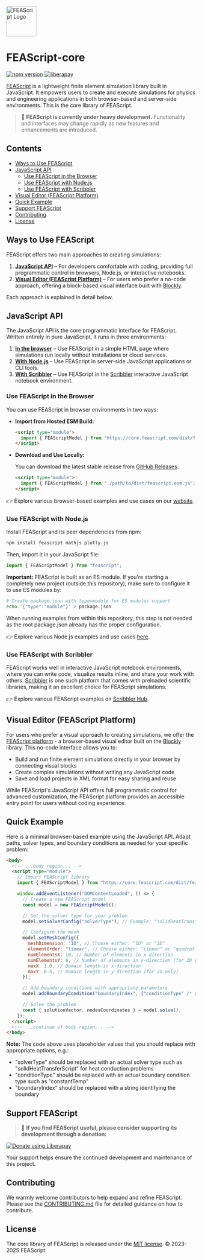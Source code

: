 <img src="https://feascript.github.io/FEAScript-website/assets/FEAScriptLogo.png" width="80" alt="FEAScript Logo">

# FEAScript-core

[![npm version](https://img.shields.io/npm/v/feascript)](https://www.npmjs.com/package/feascript) [![liberapay](https://img.shields.io/liberapay/receives/FEAScript.svg?logo=liberapay)](https://liberapay.com/FEAScript/)

[FEAScript](https://feascript.com/) is a lightweight finite element simulation library built in JavaScript. It empowers users to create and execute simulations for physics and engineering applications in both browser-based and server-side environments. This is the core library of FEAScript.

> 🚧 **FEAScript is currently under heavy development.** Functionality and interfaces may change rapidly as new features and enhancements are introduced.

## Contents

- [Ways to Use FEAScript](#ways-to-use-feascript)
- [JavaScript API](#javascript-api)
  - [Use FEAScript in the Browser](#use-feascript-in-the-browser)
  - [Use FEAScript with Node.js](#use-feascript-with-nodejs)
  - [Use FEAScript with Scribbler](#use-feascript-with-scribbler)
- [Visual Editor (FEAScript Platform)](#visual-editor-feascript-platform)
- [Quick Example](#quick-example)
- [Support FEAScript](#support-feascript)
- [Contributing](#contributing)
- [License](#license)

## Ways to Use FEAScript

FEAScript offers two main approaches to creating simulations:

1. **[JavaScript API](#javascript-api)** – For developers comfortable with coding, providing full programmatic control in browsers, Node.js, or interactive notebooks.
2. **[Visual Editor (FEAScript Platform)](#visual-editor-feascript-platform)** – For users who prefer a no-code approach, offering a block-based visual interface built with [Blockly](https://developers.google.com/blockly).

Each approach is explained in detail below.

## JavaScript API

The JavaScript API is the core programmatic interface for FEAScript. Written entirely in pure JavaScript, it runs in three environments:

1. **[In the browser](#use-feascript-in-the-browser)** – Use FEAScript in a simple HTML page where simulations run locally without installations or cloud services.
2. **[With Node.js](#use-feascript-with-nodejs)** – Use FEAScript in server-side JavaScript applications or CLI tools.
3. **[With Scribbler](#use-feascript-with-scribbler)** – Use FEAScript in the [Scribbler](https://scribbler.live/) interactive JavaScript notebook environment.

### Use FEAScript in the Browser

You can use FEAScript in browser environments in two ways:

- **Import from Hosted ESM Build:**

  ```html
  <script type="module">
    import { FEAScriptModel } from "https://core.feascript.com/dist/feascript.esm.js";
  </script>
  ```

- **Download and Use Locally:**

  You can download the latest stable release from [GitHub Releases](https://github.com/FEAScript/FEAScript-core/releases).

  ```html
  <script type="module">
    import { FEAScriptModel } from "./path/to/dist/feascript.esm.js";
  </script>
  ```

👉 Explore various browser-based examples and use cases on our [website](https://feascript.com/#tutorials).

### Use FEAScript with Node.js

Install FEAScript and its peer dependencies from npm:

```bash
npm install feascript mathjs plotly.js
```

Then, import it in your JavaScript file:

```javascript
import { FEAScriptModel } from "feascript";
```

**Important:** FEAScript is built as an ES module. If you're starting a completely new project (outside this repository), make sure to configure it to use ES modules by:

```bash
# Create package.json with type=module for ES modules support
echo '{"type":"module"}' > package.json
```

When running examples from within this repository, this step is not needed as the root package.json already has the proper configuration.

👉 Explore various Node.js examples and use cases [here](https://github.com/FEAScript/FEAScript-core/tree/main/examples).

### Use FEAScript with Scribbler

FEAScript works well in interactive JavaScript notebook environments, where you can write code, visualize results inline, and share your work with others. [Scribbler](https://scribbler.live/) is one such platform that comes with preloaded scientific libraries, making it an excellent choice for FEAScript simulations.

👉 Explore various FEAScript examples on [Scribbler Hub](https://hub.scribbler.live/portfolio/#!nikoscham/FEAScript-Scribbler-examples).

## Visual Editor (FEAScript Platform)

For users who prefer a visual approach to creating simulations, we offer the [FEAScript platform](https://platform.feascript.com/) - a browser-based visual editor built on the [Blockly](https://developers.google.com/blockly) library. This no-code interface allows you to:

- Build and run finite element simulations directly in your browser by connecting visual blocks
- Create complex simulations without writing any JavaScript code
- Save and load projects in XML format for easy sharing and reuse

While FEAScript's JavaScript API offers full programmatic control for advanced customization, the FEAScript platform provides an accessible entry point for users without coding experience.

## Quick Example

Here is a minimal browser-based example using the JavaScript API. Adapt paths, solver types, and boundary conditions as needed for your specific problem:

```html
<body>
  <!-- ...body region... -->
  <script type="module">
    // Import FEAScript library
    import { FEAScriptModel } from "https://core.feascript.com/dist/feascript.esm.js";

    window.addEventListener("DOMContentLoaded", () => {
      // Create a new FEAScript model
      const model = new FEAScriptModel();

      // Set the solver type for your problem
      model.setSolverConfig("solverType"); // Example: "solidHeatTransferScript"

      // Configure the mesh
      model.setMeshConfig({
        meshDimension: "1D", // Choose either: "1D" or "2D"
        elementOrder: "linear", // Choose either: "linear" or "quadratic"
        numElementsX: 10, // Number of elements in x-direction
        numElementsY: 6, // Number of elements in y-direction (for 2D only)
        maxX: 1.0, // Domain length in x-direction
        maxY: 0.5, // Domain length in y-direction (for 2D only)
      });

      // Add boundary conditions with appropriate parameters
      model.addBoundaryCondition("boundaryIndex", ["conditionType" /* parameters */]); // Example boundary condition

      // Solve the problem
      const { solutionVector, nodesCoordinates } = model.solve();
    });
  </script>
  <!-- ...continue of body region... -->
</body>
```

**Note:** The code above uses placeholder values that you should replace with appropriate options, e.g.:

- "solverType" should be replaced with an actual solver type such as "solidHeatTransferScript" for heat conduction problems
- "conditionType" should be replaced with an actual boundary condition type such as "constantTemp"
- "boundaryIndex" should be replaced with a string identifying the boundary

## Support FEAScript

> 💖 **If you find FEAScript useful, please consider supporting its development through a donation:**

<a href="https://liberapay.com/FEAScript/donate">
  <img alt="Donate using Liberapay" src="https://liberapay.com/assets/widgets/donate.svg">
</a>

Your support helps ensure the continued development and maintenance of this project.

## Contributing

We warmly welcome contributors to help expand and refine FEAScript. Please see the [CONTRIBUTING.md](./CONTRIBUTING.md) file for detailed guidance on how to contribute.

## License

The core library of FEAScript is released under the [MIT license](https://github.com/FEAScript/FEAScript-core/blob/main/LICENSE). &copy; 2023-2025 FEAScript.
